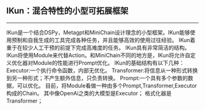 ## IKun：混合特性的小型可拓展框架

---
IKun是一个结合DSPy，Metagpt和MiniChain设计理念的小型框架。IKun能够使用预制和自我生成的工具完成各种任务，并且能够高效的使用过往经验。
IKun着重于在较少人工干预的前提下完成高难度的任务。
IKun具有非常简洁的结构。
IKun将使用Module来代替Action。和MiniChain不同的地方是，IKun将允许自定义优化器对Module的性能进行Prompt优化。
IKun的基础结构有以下几种：
Executor:一个执行命令函数，内部无优化。
Transformer:将信息从一种形式转换到另一种形式；不产生额外信息，只负责转换。
Prompt:一个具有多个参数的数据，可以优化。
目前，将Module看做一种由多个Prompt,Transformer,Executor构成的Chain。
其中像OpenAi之类的大模型是Executor；
格式化器是Transformer；

